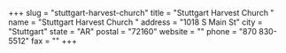 +++
slug = "stuttgart-harvest-church"
title = "Stuttgart Harvest Church "
name = "Stuttgart Harvest Church "
address = "1018 S Main St"
city = "Stuttgart"
state = "AR"
postal = "72160"
website = ""
phone = "870 830-5512"
fax = ""
+++
